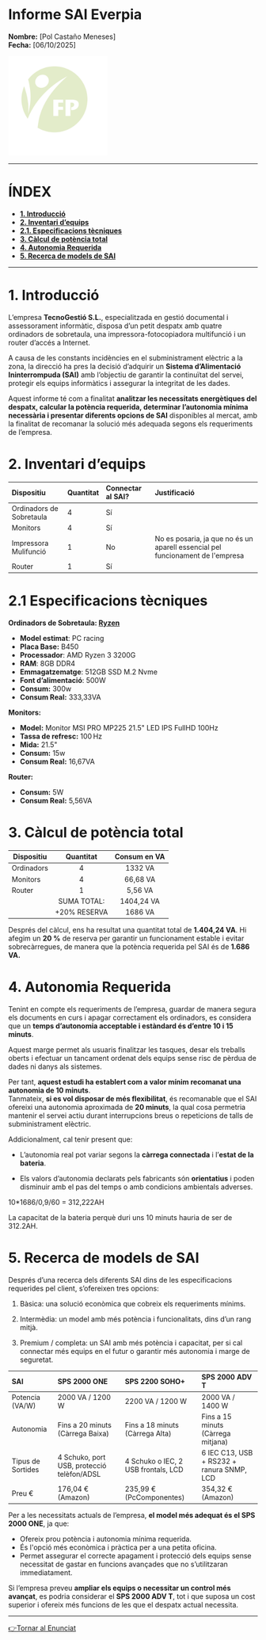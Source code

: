 

# Informe SAI Everpia

**Nombre:** [Pol Castaño Meneses]  
**Fecha:** [06/10/2025]

<img src="img/Logo.png" alt="Logo" width="200">

---
# **ÍNDEX**

- [**1. Introducció**](#1-introducció)
- [**2. Inventari d’equips**](#2-inventari-dequips)
- [**2.1. Especificacions tècniques**](#21-especificacions-tècniques)
- [**3. Càlcul de potència total**](#3-càlcul-de-potència-total)
- [**4. Autonomia Requerida**](#4-autonomia-requerida)
- [**5. Recerca de models de SAI**](#5-recerca-de-models-de-sai)

---

# 1. **Introducció**

L’empresa **TecnoGestió S.L.**, especialitzada en gestió documental i assessorament informàtic, disposa d’un petit despatx amb quatre ordinadors de sobretaula, una impressora-fotocopiadora multifunció i un router d’accés a Internet.

A causa de les constants incidències en el subministrament elèctric a la zona, la direcció ha pres la decisió d’adquirir un **Sistema d’Alimentació Ininterrompuda (SAI)** amb l’objectiu de garantir la continuïtat del servei, protegir els equips informàtics i assegurar la integritat de les dades.

Aquest informe té com a finalitat **analitzar les necessitats energètiques del despatx, calcular la potència requerida, determinar l’autonomia mínima necessària i presentar diferents opcions de SAI** disponibles al mercat, amb la finalitat de recomanar la solució més adequada segons els requeriments de l’empresa.

# 2. **Inventari d’equips**

| Dispositiu | Quantitat | Connectar al SAI? | Justificació |
| :---- | :---- | :---- | :---- |
| Ordinadors de Sobretaula | 4 | Sí |  |
| Monitors | 4 | Sí |  |
| Impressora Mulifunció | 1 | No | No es posaria, ja que no és un aparell essencial pel funcionament de l'empresa |
| Router | 1 | Sí |  |

# 2.1 **Especificacions tècniques**

**Ordinadors de Sobretaula: [Ryzen](https://www.pccomponentes.com/pc-racing-ofimatica-amd-ryzen-3200g-8gb-480gb-ssd-windows-11)**

* **Model estimat**: PC racing  
* **Placa Base:** B450  
* **Processador**: AMD Ryzen 3 3200G  
* **RAM**: 8GB DDR4  
* **Emmagatzematge**: 512GB SSD M.2 Nvme  
* **Font d’alimentació**: 500W  
* **Consum:** 300w  
* **Consum Real:** 333,33VA

**Monitors:**

* **Model:** Monitor MSI PRO MP225 21.5" LED IPS FullHD 100Hz  
* **Tassa de refresc:** 100 Hz  
* **Mida:** 21.5"  
* **Consum:** 15w  
* **Consum Real:** 16,67VA

**Router:** 

* **Consum:** 5W  
* **Consum Real:** 5,56VA

# 3. **Càlcul de potència total** 

| Dispositiu | Quantitat | Consum en VA |
| ----- | :---: | :---: |
| Ordinadors | 4 | 1332 VA |
| Monitors | 4 | 66,68 VA |
| Router | 1 | 5,56 VA |
|  | SUMA TOTAL: | 1404,24 VA |
|  | \+20% RESERVA | 1686 VA |

Després del càlcul, ens ha resultat una quantitat total de **1.404,24 VA**. Hi afegim un **20 %** de reserva per garantir un funcionament estable i evitar sobrecàrregues, de manera que la potència requerida pel SAI és de **1.686 VA.**

# 4. **Autonomia Requerida** 

Tenint en compte els requeriments de l’empresa, guardar de manera segura els documents en curs i apagar correctament els ordinadors, es considera que un **temps d’autonomia acceptable i estàndard és d’entre 10 i 15 minuts**.

Aquest marge permet als usuaris finalitzar les tasques, desar els treballs oberts i efectuar un tancament ordenat dels equips sense risc de pèrdua de dades ni danys als sistemes.

Per tant, **aquest estudi ha establert com a valor mínim recomanat una autonomia de 10 minuts**.  
Tanmateix, **si es vol disposar de més flexibilitat**, és recomanable que el SAI ofereixi una autonomia aproximada de **20 minuts**, la qual cosa permetria mantenir el servei actiu durant interrupcions breus o repeticions de talls de subministrament elèctric.

Addicionalment, cal tenir present que:

* L’autonomia real pot variar segons la **càrrega connectada** i l’**estat de la bateria**.

* Els valors d’autonomia declarats pels fabricants són **orientatius** i poden disminuir amb el pas del temps o amb condicions ambientals adverses.

10\*1686/0,9/60 \= 312,222AH

La capacitat de la bateria perquè duri uns 10 minuts hauria de ser de 312.2AH.

# 5. **Recerca de models de SAI** 

Després d’una recerca dels diferents SAI dins de les especificacions requerides pel client, s’ofereixen tres opcions:

1. Bàsica: una solució econòmica que cobreix els requeriments mínims.

2. Intermèdia: un model amb més potència i funcionalitats, dins d’un rang mitjà.

3. Premium / completa: un SAI amb més potència i capacitat, per si cal connectar més equips en el futur o garantir més autonomia i marge de seguretat.

| SAI | SPS 2000 ONE | SPS 2200 SOHO+ | SPS 2000 ADV T |
| :---- | :---- | :---- | :---- |
| Potencia (VA/W) | 2000 VA / 1200 W | 2200 VA / 1200 W | 2000 VA / 1400 W |
| Autonomia | Fins a 20 minuts (Càrrega Baixa) | Fins a 18 minuts (Càrrega Alta) | Fins a 15 minuts (Càrrega mitjana) |
| Tipus de Sortides | 4 Schuko, port USB, protecció telèfon/ADSL | 4 Schuko o IEC, 2 USB frontals, LCD | 6 IEC C13, USB \+ RS232 \+ ranura SNMP, LCD |
| Preu € | 176,04 € (Amazon) | 235,99 € (PcComponentes) | 354,32 € (Amazon) |

Per a les necessitats actuals de l’empresa, **el model més adequat és el SPS 2000 ONE**, ja que:

* Ofereix prou potència i autonomia mínima requerida.  
* És l'opció més econòmica i pràctica per a una petita oficina.  
* Permet assegurar el correcte apagament i protecció dels equips sense necessitat de gastar en funcions avançades que no s’utilitzaran immediatament.

Si l’empresa preveu **ampliar els equips o necessitar un control més avançat**, es podria considerar el **SPS 2000 ADV T**, tot i que suposa un cost superior i ofereix més funcions de les que el despatx actual necessita.

---

[👉Tornar al Enunciat](README.md) 
